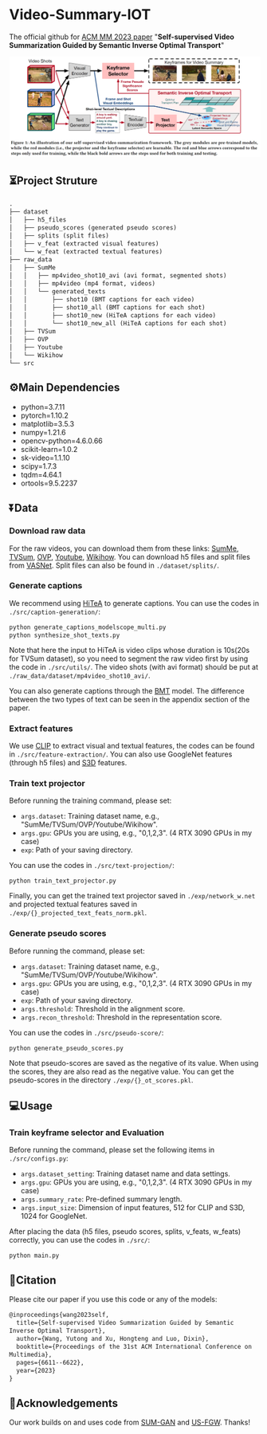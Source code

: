 # Video-Summary-IOT
The official github for [ACM MM 2023 paper](img/VideoSummarization_ACMMM2023.pdf) "**Self-supervised Video Summarization Guided by Semantic Inverse Optimal Transport**"

![scheme](img/vs_scheme_captions.png)

## ⏳Project Struture
```
.
├── dataset
│   ├── h5_files
│   ├── pseudo_scores (generated pseudo scores)
│   ├── splits (split files)
│   ├── v_feat (extracted visual features)
│   └── w_feat (extracted textual features)
├── raw_data
│   ├── SumMe
│   │   ├── mp4video_shot10_avi (avi format, segmented shots)
│   │   ├── mp4video (mp4 format, videos)
│   │   └── generated_texts
│   │       ├── shot10 (BMT captions for each video)
│   │       ├── shot10_all (BMT captions for each shot)
│   │       ├── shot10_new (HiTeA captions for each video)
│   │       └── shot10_new_all (HiTeA captions for each shot)
│   ├── TVSum
│   ├── OVP
│   ├── Youtube
│   └── Wikihow
└── src
```

## ⚙️Main Dependencies
- python=3.7.11
- pytorch=1.10.2
- matplotlib=3.5.3 
- numpy=1.21.6
- opencv-python=4.6.0.66
- scikit-learn=1.0.2
- sk-video=1.1.10
- scipy=1.7.3
- tqdm=4.64.1
- ortools=9.5.2237

## ⏬Data

### Download raw data
For the raw videos, you can download them from these links: [SumMe](https://gyglim.github.io/me/vsum/index.html), [TVSum](http://people.csail.mit.edu/yalesong/tvsum/), [OVP](https://sites.google.com/site/vsummsite/download), [Youtube](https://sites.google.com/site/vsummsite/download), [Wikihow](https://github.com/medhini/Instructional-Video-Summarization). 
You can download h5 files and split files from [VASNet](https://github.com/ok1zjf/VASNet). Split files can also be found in ```./dataset/splits/```. 

### Generate captions
We recommend using [HiTeA](https://www.modelscope.cn/models/damo/multi-modal_hitea_video-captioning_base_en/summary) to generate captions. You can use the codes in ```./src/caption-generation/```: 
```
python generate_captions_modelscope_multi.py
python synthesize_shot_texts.py
```
Note that here the input to HiTeA is video clips whose duration is 10s(20s for TVSum dataset), so you need to segment the raw video first by using the code in ```./src/utils/```. The video shots (with avi format) should be put at ```./raw_data/dataset/mp4video_shot10_avi/```. 

You can also generate captions through the [BMT](https://github.com/v-iashin/BMT) model. The difference between the two types of text can be seen in the appendix section of the paper. 

### Extract features 
We use [CLIP](https://github.com/openai/CLIP) to extract visual and textual features, the codes can be found in ```./src/feature-extraction/```. You can also use GoogleNet features (through h5 files) and [S3D](https://github.com/antoine77340/S3D_HowTo100M) features. 

### Train text projector
Before running the training command, please set:
- `args.dataset`: Training dataset name, e.g., "SumMe/TVSum/OVP/Youtube/Wikihow".
- `args.gpu`: GPUs you are using, e.g., "0,1,2,3". (4 RTX 3090 GPUs in my case)
- `exp`: Path of your saving directory.

You can use the codes in ```./src/text-projection/```: 
```
python train_text_projector.py
```
Finally, you can get the trained text projector saved in ```./exp/network_w.net``` and projected textual features saved in ```./exp/{}_projected_text_feats_norm.pkl```. 

### Generate pseudo scores
Before running the command, please set:
- `args.dataset`: Training dataset name, e.g., "SumMe/TVSum/OVP/Youtube/Wikihow".
- `args.gpu`: GPUs you are using, e.g., "0,1,2,3". (4 RTX 3090 GPUs in my case)
- `exp`: Path of your saving directory.
- `args.threshold`: Threshold in the alignment score.
- `args.recon_threshold`: Threshold in the representation score.

You can use the codes in ```./src/pseudo-score/```: 
```
python generate_pseudo_scores.py
```
Note that pseudo-scores are saved as the negative of its value. When using the scores, they are also read as the negative value. You can get the pseudo-scores in the directory ```./exp/{}_ot_scores.pkl```. 

## 💻Usage
### Train keyframe selector and Evaluation
Before running the command, please set the following items in ```./src/configs.py```:
- `args.dataset_setting`: Training dataset name and data settings.
- `args.gpu`: GPUs you are using, e.g., "0,1,2,3". (4 RTX 3090 GPUs in my case)
- `args.summary_rate`: Pre-defined summary length.
- `args.input_size`: Dimension of input features, 512 for CLIP and S3D, 1024 for GoogleNet.

After placing the data (h5 files, pseudo scores, splits, v_feats, w_feats) correctly, you can use the codes in ```./src/```: 
```
python main.py
```



## 📖Citation
Please cite our paper if you use this code or any of the models:
```
@inproceedings{wang2023self,
  title={Self-supervised Video Summarization Guided by Semantic Inverse Optimal Transport},
  author={Wang, Yutong and Xu, Hongteng and Luo, Dixin},
  booktitle={Proceedings of the 31st ACM International Conference on Multimedia},
  pages={6611--6622},
  year={2023}
}
```

## 💐Acknowledgements
Our work builds on and uses code from [SUM-GAN](https://github.com/j-min/Adversarial_Video_Summary) and [US-FGW](https://github.com/hhhh1138/Temporal-Action-Alignment-USFGW). Thanks!


